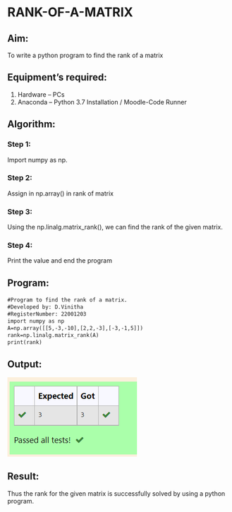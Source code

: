 # RANK-OF-A-MATRIX
## Aim:
To write a python program to find the rank of a matrix
## Equipment’s required:
1. 	Hardware – PCs
2. 	Anaconda – Python 3.7 Installation / Moodle-Code Runner
## Algorithm:
### Step 1:
Import numpy as np. 
### Step 2:
 Assign in np.array() in rank of matrix
### Step 3:
 Using the np.linalg.matrix_rank(), we can find the rank of the given matrix.
### Step 4: 
Print the value and end the program
## Program:
```
#Program to find the rank of a matrix.
#Developed by: D.Vinitha
#RegisterNumber: 22001203
import numpy as np
A=np.array([[5,-3,-10],[2,2,-3],[-3,-1,5]])
rank=np.linalg.matrix_rank(A)
print(rank)
```
## Output:
![output](rank.png)
## Result:
Thus the rank for the given matrix is successfully solved by  using a python program.

